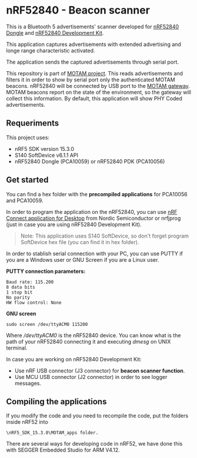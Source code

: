 # nRF52840 - Beacon scanner #

This is a Bluetooth 5 advertisements' scanner developed for [nRF52840 Dongle](https://www.nordicsemi.com/eng/Products/nRF52840-Dongle) and [nRF52840 Development Kit](https://www.nordicsemi.com/eng/Products/nRF52840-DK).

This application captures advertisements with extended advertising and longe range characteristic activated.

The application sends the captured advertisements through serial port.

This repository is part of [MOTAM project](https://www.nics.uma.es/projects/motam). This reads advertisements and filters it in order to show by serial port only the authenticated MOTAM beacons. nRF52840 will be connected by USB port to the [MOTAM gateway](https://github.com/nicslabdev/MOTAM-Gateway). MOTAM beacons report on the state of the environment, so the gateway will collect this information. By default, this application will show PHY Coded advertisements.

## Requeriments

This project uses:
-   nRF5 SDK version 15.3.0
-   S140 SoftDevice v6.1.1 API
-   nRF52840 Dongle (PCA10059) or nRF52840 PDK (PCA10056)

## Get started

You can find a hex folder with the **precompiled applications** for PCA10056 and PCA10059.

In order to program the application on the nRF52840, you can use [nRF Connect application for Desktop](https://www.nordicsemi.com/eng/Products/Bluetooth-low-energy/nRF-Connect-for-Desktop) from Nordic Semiconductor or nrfjprog (just in case you are using nRF52840 Development Kit).

> Note: This application uses S140 SoftDevice, so don't forget program
> SoftDevice hex file (you can find it in hex folder).

In order to stablish serial connection with your PC, you can use PUTTY if you are a Windows user or GNU Screen if you are a Linux user.

**PUTTY connection parameters:**

    Baud rate: 115.200
    8 data bits
    1 stop bit
    No parity
    HW flow control: None

**GNU screen**

    sudo screen /dev/ttyACM0 115200
    
Where */dev/ttyACM0* is the nRF52840 device. You can know what is the path of your nRF52840 connecting it and executing *dmesg* on UNIX terminal.

In case you are working on nRF52840 Development Kit:

- Use nRF USB connector (J3 connector) for **beacon scanner function**.
- Use MCU USB connector (J2 connector) in order to see logger messages.

## Compiling the applications

If you modify the code and you need to recompile the code, put the folders inside nRF52 into
	
	\nRF5_SDK_15.3.0\MOTAM_apps folder.
	

There are several ways for developing code in nRF52, we have done this with SEGGER Embedded Studio for ARM V4.12.
